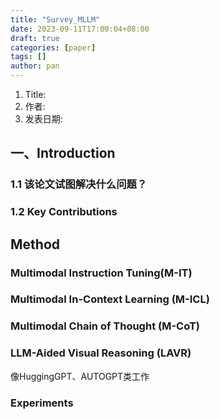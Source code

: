 ```yaml
---
title: "Survey_MLLM"
date: 2023-09-11T17:00:04+08:00
draft: true
categories: [paper]
tags: []
author: pan
---
```

1. Title:
2. 作者:
3. 发表日期:

## 一、Introduction

### 1.1 该论文试图解决什么问题？

### 1.2 Key Contributions

## Method

### Multimodal Instruction Tuning(M-IT)

### Multimodal In-Context Learning (M-ICL)

### Multimodal Chain of Thought (M-CoT)

### LLM-Aided Visual Reasoning (LAVR)

像HuggingGPT、AUTOGPT类工作


### Experiments


